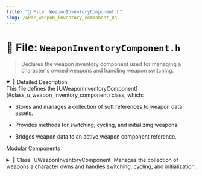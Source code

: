 ```yaml
---
title: "📄 File: WeaponInventoryComponent.h"
slug: /API/_weapon_inventory_component_8h
---
```


# 📄 File: `WeaponInventoryComponent.h`

> Declares the weapon inventory component used for managing a character's owned weapons and handling weapon switching.

<details open>
<summary>📝 Detailed Description</summary>
This file defines the [UWeaponInventoryComponent](#class_u_weapon_inventory_component) class, which:

* Stores and manages a collection of soft references to weapon data assets.

* Provides methods for switching, cycling, and initializing weapons.

* Bridges weapon data to an active weapon component reference.

[Modular Components](#group___modular___components)
</details>

<!-- block -->
<details>
<summary>
  📘 Class `UWeaponInventoryComponent`
  <span class="brief-description-pill">Manages the collection of weapons a character owns and handles switching, cycling, and initialization.</span>
</summary>

> This component maintains an inventory of [UWeaponDataAsset](#class_u_weapon_data_asset) entries, equips a selected weapon via the associated [UWeaponComponent](#class_u_weapon_component), and provides Blueprint-callable methods to switch or cycle weapons.

<details open>
<summary>🧍 Members</summary>

<!-- FUNCTIONS -->
<details open>
<summary>⚙️ Functions</summary>

  <details>
    <summary>
      🧠 <code>UWeaponInventoryComponent</code>
      <span class="member-badge kind-function">function</span>
      <span class="member-badge section-public-func">Public</span>
      <span class="brief-description-pill">Constructs the component and initializes default settings.</span>
    </summary>

    <p><strong>Parameters:</strong> None</p>

    <hr />
    <p><strong>📄 Source:</strong> <code>Source/TimeAssassin/WeaponInventoryComponent.cpp</code> (lines 8–15)</p>
    <ExpandableCodeBlock code={`UWeaponInventoryComponent::UWeaponInventoryComponent()
{
	// Set this component to be initialized when the game starts, and to be ticked every frame.  You can turn these features
	// off to improve performance if you don't need them.
	PrimaryComponentTick.bCanEverTick = false;

	// ...
}`} language="cpp" previewLines={15} />

  </details>
  <details>
    <summary>
      🧠 <code>SwitchToWeapon</code>
      <span class="member-badge kind-function">function</span>
      <span class="member-badge section-public-func">Public</span>
      <span class="brief-description-pill">Switches to the weapon at the specified slot index.</span>
    </summary>

    <p><strong>Parameters:</strong></p>
    <ul>
        <li><code>int32 Index</code> – Index into  to equip. Does nothing if Index is invalid.</li>
    </ul>

    <hr />
    <p><strong>📄 Source:</strong> <code>Source/TimeAssassin/WeaponInventoryComponent.cpp</code> (lines 62–79)</p>
    <ExpandableCodeBlock code={`void UWeaponInventoryComponent::SwitchToWeapon(int32 Index)
{
	if (!WeaponComponentRef || !WeaponInventory.IsValidIndex(Index)) return;

	if (WeaponInventory.Num() == 0)
	{
		UE_LOG(LogTemp, Error, TEXT("[%s] Tried to switch weapon, but WeaponList is empty!"), *GetName());
		return;
	}

	UWeaponDataAsset* NewWeapon = WeaponInventory[Index].LoadSynchronous();
	if (!NewWeapon) return;

	AssignWeaponToComponent(NewWeapon);
	CurrentWeaponIndex = Index;

	UE_LOG(LogTemp, Log, TEXT("Switched to weapon index %d: %s"), Index, *NewWeapon->GetName());
}`} language="cpp" previewLines={15} />

  </details>
  <details>
    <summary>
      🧠 <code>CycleWeapon</code>
      <span class="member-badge kind-function">function</span>
      <span class="member-badge section-public-func">Public</span>
      <span class="brief-description-pill">Advances to the next weapon in [WeaponInventory](#class_u_weapon_inventory_component_1a9a6f240a38b8c6fa99d139bfabf9af1e), wrapping to the start.</span>
    </summary>

    <p><strong>Parameters:</strong> None</p>

    <hr />
    <p><strong>📄 Source:</strong> <code>Source/TimeAssassin/WeaponInventoryComponent.cpp</code> (lines 81–97)</p>
    <ExpandableCodeBlock code={`void UWeaponInventoryComponent::CycleWeapon()
{
	if (WeaponInventory.Num() == 0)
	{
		UE_LOG(LogTemp, Error, TEXT("[WeaponInventory] Weapon list is empty! Cannot cycle weapons."));
		return;
	}

	if (WeaponComponentRef->bIsReloading)
	{
		UE_LOG(LogTemp, Warning, TEXT("[WeaponInventory] Cannot switch weapons while reloading."));
		return;
	}

	const int32 NextIndex = (CurrentWeaponIndex + 1) % WeaponInventory.Num();
	SwitchToWeapon(NextIndex);
}`} language="cpp" previewLines={15} />

  </details>
  <details>
    <summary>
      🧠 <code>InitializeInventory</code>
      <span class="member-badge kind-function">function</span>
      <span class="member-badge section-public-func">Public</span>
      <span class="brief-description-pill">Immediately loads and equips the default weapon asset.</span>
    </summary>

    <p><strong>Parameters:</strong> None</p>

    <hr />
    <p><strong>📄 Source:</strong> <code>Source/TimeAssassin/WeaponInventoryComponent.cpp</code> (lines 24–39)</p>
    <ExpandableCodeBlock code={`void UWeaponInventoryComponent::InitializeInventory()
{
	UE_LOG(LogTemp, Log, TEXT("[%s] Initializing weapon inventory..."), *GetName());

	// Use our new getter to load the default
	UWeaponDataAsset* DefaultData = GetWeaponDataByIndex(DefaultWeaponIndex);
	if (DefaultData)
	{
		AssignWeaponToComponent(DefaultData);
		CurrentWeaponIndex = DefaultWeaponIndex;
	}
	else
	{
		UE_LOG(LogTemp, Error, TEXT("[%s] Failed to load default weapon at index %d!"), *GetName(), DefaultWeaponIndex);
	}
}`} language="cpp" previewLines={15} />

  </details>
  <details>
    <summary>
      🧠 <code>InitializeInventoryNextTick</code>
      <span class="member-badge kind-function">function</span>
      <span class="member-badge section-public-func">Public</span>
      <span class="brief-description-pill">Schedules [InitializeInventory](#class_u_weapon_inventory_component_1a95e9914bb807c3488fa05a1283fa150e) to run on the next tick instead of immediately.</span>
    </summary>

    <p><strong>Parameters:</strong> None</p>

    <hr />
    <p><strong>📄 Source:</strong> <code>Source/TimeAssassin/WeaponInventoryComponent.cpp</code> (lines 41–53)</p>
    <ExpandableCodeBlock code={`void UWeaponInventoryComponent::InitializeInventoryNextTick()
{
	if (UWorld* World = GetWorld())
	{
		// clear any previous pending call
		World->GetTimerManager().ClearTimer(DeferredInitHandle);

		// schedule InitializeInventory() for the next frame
		World->GetTimerManager().SetTimerForNextTick(
			FTimerDelegate::CreateUObject(this, &UWeaponInventoryComponent::InitializeInventory)
		);
	}
}`} language="cpp" previewLines={15} />

  </details>
  <details>
    <summary>
      🧠 <code>GetWeaponDataByIndex</code>
      <span class="member-badge kind-function">function</span>
      <span class="member-badge section-public-func">Public</span>
      <span class="brief-description-pill">Retrieves the weapon data asset at the given slot.</span>
    </summary>

    <p><strong>Parameters:</strong></p>
    <ul>
        <li><code>int32 Index</code> – Slot index in .</li>
    </ul>

    <hr />
    <p><strong>📄 Source:</strong> <code>Source/TimeAssassin/WeaponInventoryComponent.cpp</code> (lines 55–60)</p>
    <ExpandableCodeBlock code={`UWeaponDataAsset* UWeaponInventoryComponent::GetWeaponDataByIndex(int32 Index) const
{
	if (!WeaponInventory.IsValidIndex(Index)) return nullptr;
	// Load synchronously here; switch to async if you need streaming
	return WeaponInventory[Index].LoadSynchronous();
}`} language="cpp" previewLines={15} />

  </details>
  <details>
    <summary>
      🧠 <code>BeginPlay</code>
      <span class="member-badge kind-function">function</span>
      <span class="member-badge section-protected-func">Protected</span>
      <span class="brief-description-pill">Called when the game starts; sets up initial state.</span>
    </summary>

    <p><strong>Parameters:</strong> None</p>

    <hr />
    <p><strong>📄 Source:</strong> <code>Source/TimeAssassin/WeaponInventoryComponent.cpp</code> (lines 19–22)</p>
    <ExpandableCodeBlock code={`void UWeaponInventoryComponent::BeginPlay()
{
	Super::BeginPlay();
}`} language="cpp" previewLines={15} />

  </details>

</details>

<!-- VARIABLES -->
<details open>
<summary>📦 Variables</summary>
  <details>
    <summary>
      🧠 <code>WeaponInventory</code>
      <span class="member-badge kind-variable">variable</span>
      <span class="member-badge section-public-attrib">Public</span>
      <span class="brief-description-pill">All weapon assets this character owns.</span>
    </summary>
    <p>All weapon assets this character owns.</p>
  </details>
  <details>
    <summary>
      🧠 <code>CurrentWeaponIndex</code>
      <span class="member-badge kind-variable">variable</span>
      <span class="member-badge section-public-attrib">Public</span>
      <span class="brief-description-pill">Index of the currently equipped weapon in [WeaponInventory](#class_u_weapon_inventory_component_1a9a6f240a38b8c6fa99d139bfabf9af1e).</span>
    </summary>
    <p>Index of the currently equipped weapon in [WeaponInventory](#class_u_weapon_inventory_component_1a9a6f240a38b8c6fa99d139bfabf9af1e).</p>
  </details>
  <details>
    <summary>
      🧠 <code>WeaponComponentRef</code>
      <span class="member-badge kind-variable">variable</span>
      <span class="member-badge section-public-attrib">Public</span>
      <span class="brief-description-pill">Reference to the character's weapon component used for equipping.</span>
    </summary>
    <p>Reference to the character's weapon component used for equipping.</p>
  </details>
  <details>
    <summary>
      🧠 <code>DefaultWeaponIndex</code>
      <span class="member-badge kind-variable">variable</span>
      <span class="member-badge section-public-attrib">Public</span>
      <span class="brief-description-pill">Slot index to auto-equip on initialization.</span>
    </summary>
    <p>Slot index to auto-equip on initialization.</p>
  </details>
  <details>
    <summary>
      🧠 <code>DeferredInitHandle</code>
      <span class="member-badge kind-variable">variable</span>
      <span class="member-badge section-public-attrib">Public</span>
      <span class="brief-description-pill">Timer handle for deferred inventory initialization via [InitializeInventoryNextTick](#class_u_weapon_inventory_component_1ad8a966f1a82ce07364926fb5104af05b).</span>
    </summary>
    <p>Timer handle for deferred inventory initialization via [InitializeInventoryNextTick](#class_u_weapon_inventory_component_1ad8a966f1a82ce07364926fb5104af05b).</p>
  </details>
</details>

</details>

</details>
<!-- block -->
